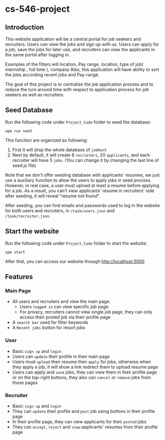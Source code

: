 # cs-546-project

## Introduction

This website application will be a central portal for job seekers and recruiters. Users can view the jobs and sign up with us.
Users can apply for a job, save the jobs for later use, and recruiters can view the applicants in the same portal after logging in.

Examples of the filters will location, Pay range, location, type of job( internship , full time ), company
Also, this application will have ability to sort the jobs according recent jobs and Pay-range.

The goal of this project is to centralize the job application process and to reduce the turn around time with respect to application process for job seekers as well as recruiters.

## Seed Database

Run the following code under `Project_Code` folder to seed the database:

```node
npm run seed
```

This function are organized as following:

1. First it will drop the whole database of `jobHunt`
2. Next by default, it will create 6 `recruiters`, 20 `applicants`, and each recruiter will have 5 `jobs`. (You can change it by changing the last line of seed.js file)

Note that we don't offer seeding database with applicants' resumes, we just use a auxiliary function to allow the users to apply jobs in seed process. However, in real case, a user must upload at least a resume before applying for a job. As a result, you can't view applicants' resume in recruiters' side after seeding, it will reveal "resume not found".

After seeding, you can find emails and passwords used to log in the website for both users and recruiters, in `/task/users.json` and `/task/recruiter.json`.

## Start the website

Run the following code under `Project_Code` folder to start the website:

```node
npm start
```

After that, you can access our website through [http://localhost:3000](http://localhost:3000)

## Features

### Main Page

- All users and recruiters and view the main page.
  - Users `logged in` can view specific job page
  - For privacy, recruiters cannot view single job page, they can only access their posted job via their profile page
- A `search bar` used for filter keywords
- A `Recent jobs` button for resort jobs

### User

- Basic `sign up` and `login`
- Users can `update` their profile in their main page
- Users must `upload` their resume then `apply` for jobs, otherwise when they apply a job, it will show a link redirect them to upload resume page
- Users can apply and `save` jobs, they can view them in their profile page or on the top-right buttons, they also can `cancel` or `remove` jobs from those pages

### Recruiter

- Basic `sign up` and `login`
- They can `update` their profile and `post` job using buttons in their profile page
- In their profile page, they can view applicants for their `posted` jobs
- They can `accept`, `reject` and `view` applicants' resumes from their profile page
